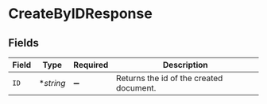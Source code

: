 # CreateByIDResponse


## Fields

| Field                                   | Type                                    | Required                                | Description                             |
| --------------------------------------- | --------------------------------------- | --------------------------------------- | --------------------------------------- |
| `ID`                                    | **string*                               | :heavy_minus_sign:                      | Returns the id of the created document. |